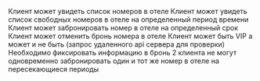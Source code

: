 Клиент может увидеть список номеров в отеле
Клиент может увидеть список свободных номеров в отеле на определенный период времени
Клиент может забронировать номер в отеле на определенный срок
Клиент может отменить бронь номера в отеле
Клиент может быть VIP а может и не быть (запрос удаленного api сервера для проверки) Необходимо фиксировать информацию в бронь
2 клиента не могут одновременно забронировать один и тот же номер в отеле на пересекающиеся периоды